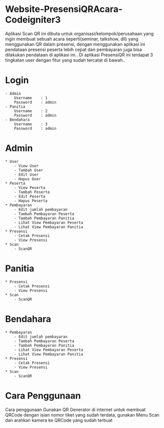 # Website-PresensiQRAcara-Codeigniter3

Aplikasi Scan QR ini dibuta untuk organisasi/kelompok/perusahaan yang ingin membuat sebuah acara seperti(seminar, talkshow, dll) yang menggunakan QR dalam presensi, dengan menggunakan aplikasi ini pendataan presensi peserta lebih cepat dan pembayaran juga bisa dilakukan pendataan di aplikasi ini.. Di aplikasi PresensiQR ini terdapat 3 tingkatan user dengan fitur yang sudah tercatat di bawah..

# Login
	- Admin
		Username	: 1
		Password	: admin
	- Panitia
		Username	: 2
		Password	: admin
	- Bendahara
		Username	: 3
		Password	: admin

# Admin
	* User
		- View User
		- Tambah User
		- Edit User
		- Hapus User
	* Peserta
		- View Peserta
		- Tambah Peserta
		- Edit Peserta
		- Hapus Peserta
	* Pembayaran
		- Edit jumlah pembayaran
		- Tambah Pembayaran Peserta
		- Tambah Pembayaran Panitia
		- Lihat View Pembayaran Peserta
		- Lihat View Pembayaran Panitia
	* Presensi
		- Cetak Presensi
		- View Presensi
	* Scan
		- ScanQR
# Panitia
	* Presensi
		- Cetak Presensi
		- View Presensi
	* Scan
		- ScanQR
# Bendahara
	* Pembayaran
		- Edit jumlah pembayaran
		- Tambah Pembayaran Peserta
		- Tambah Pembayaran Panitia
		- Lihat View Pembayaran Peserta
		- Lihat View Pembayaran Panitia
	* Presensi
		- Cetak Presensi
		- View Presensi
	* Scan
		- ScanQR

# Cara Penggunaan
Cara penggunaan
Gunakan QR Generator di internet untuk membuat QRCode dengan isian nomor tiket yang sudah terdata, gunakan Menu Scan dan arahkan kamera ke QRCode yang sudah terbuat
